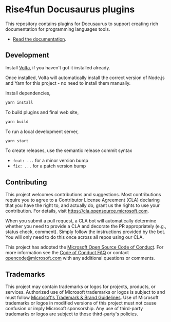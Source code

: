 # Rise4fun Docusaurus plugins

This repository contains plugins for Docusaurus to support creating rich documentation for programming languages tools.

-   [Read the documentation](https://microsoft.github.io/docusaurus-plugins-rise4fun).

## Development

Install [Volta](https://docs.volta.sh/guide/getting-started), if you haven't got it installed already.

Once installed, Volta will automatically install the correct version of Node.js and Yarn for this project - no need to install them manually.

Install dependencies,

```bash
yarn install
```

To build plugins and final web site,

```bash
yarn build
```

To run a local development server,

```bash
yarn start
```

To create releases, use the semantic release commit syntax

-   `feat: ...` for a minor version bump
-   `fix: ...` for a patch version bump

## Contributing

This project welcomes contributions and suggestions. Most contributions require you to agree to a
Contributor License Agreement (CLA) declaring that you have the right to, and actually do, grant us
the rights to use your contribution. For details, visit https://cla.opensource.microsoft.com.

When you submit a pull request, a CLA bot will automatically determine whether you need to provide
a CLA and decorate the PR appropriately (e.g., status check, comment). Simply follow the instructions
provided by the bot. You will only need to do this once across all repos using our CLA.

This project has adopted the [Microsoft Open Source Code of Conduct](https://opensource.microsoft.com/codeofconduct/).
For more information see the [Code of Conduct FAQ](https://opensource.microsoft.com/codeofconduct/faq/) or
contact [opencode@microsoft.com](mailto:opencode@microsoft.com) with any additional questions or comments.

## Trademarks

This project may contain trademarks or logos for projects, products, or services. Authorized use of Microsoft
trademarks or logos is subject to and must follow
[Microsoft's Trademark & Brand Guidelines](https://www.microsoft.com/en-us/legal/intellectualproperty/trademarks/usage/general).
Use of Microsoft trademarks or logos in modified versions of this project must not cause confusion or imply Microsoft sponsorship.
Any use of third-party trademarks or logos are subject to those third-party's policies.
